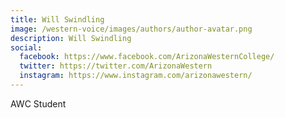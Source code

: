 ```yaml
---
title: Will Swindling
image: /western-voice/images/authors/author-avatar.png
description: Will Swindling
social:
  facebook: https://www.facebook.com/ArizonaWesternCollege/
  twitter: https://twitter.com/ArizonaWestern
  instagram: https://www.instagram.com/arizonawestern/
---
```


AWC Student